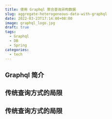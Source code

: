 ```yaml
---
title: 使用 Graphql 聚合查询异构数据
slug: aggregate-heterogeneous-data-with-graphql
date: 2022-03-23T17:14:00+08:00
image: graphql_logo.jpg
draft: true
tags:
  - Graphql
  - DB
  - Spring
categories:
  - tech
---
```


## Graphql 简介

## 传统查询方式的局限
## 传统查询方式的局限